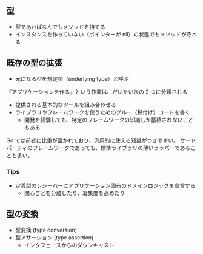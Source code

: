 ## 型

- 型であればなんでもメソッドを持てる
- インスタンスを作っていない（ポインターが nil）の状態でもメソッドが呼べる

## 既存の型の拡張

- 元になる型を規定型（underlying type）と呼ぶ

『アプリケーションを作る』という作業は、だいたい次の 2 つに分類される

- 提供される基本的なツールを組み合わせる
- ライブラリやフレームワークを使うためのグルー（糊付け）コードを書く
  - 開発を経験しても、特定のフレームワークの知識しか蓄積されないこともある

Go では前者に比重が置かれており、汎用的に使える知識がつきやすい。
サードパーティのフレームワークであっても、標準ライブラリの薄いラッパーであることも多い。

### Tips

- 定義型のレシーバーにアプリケーション固有のドメインロジックを宣言する
  - 関心ごとを分離したり、凝集度を高めたり

## 型の変換

- 型変換 (type conversion)
- 型アサーション (type assertion)
  - インタフェースからのダウンキャスト
